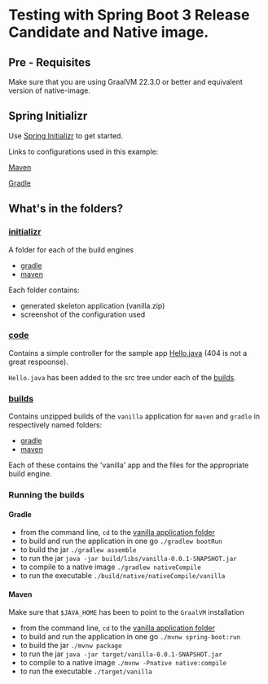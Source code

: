 # Testing with Spring Boot 3 Release Candidate and Native image.


## Pre - Requisites

Make sure that you are using GraalVM 22.3.0 or better and equivalent version of native-image.

## Spring Initializr
Use [Spring Initializr](https://start.spring.io/) to get started.

Links to configurations used in this example:

[Maven](https://start.spring.io/#!type=maven-project&language=java&platformVersion=3.0.0-RC1&packaging=jar&jvmVersion=17&groupId=com.example&artifactId=vanilla&name=vanilla&description=Demo%20project%20for%20Spring%20Boot&packageName=com.example.vanilla&dependencies=native,web)

[Gradle](https://start.spring.io/#!type=gradle-project&language=java&platformVersion=3.0.0-RC1&packaging=jar&jvmVersion=17&groupId=com.example&artifactId=vanilla&name=vanilla&description=Demo%20project%20for%20Spring%20Boot&packageName=com.example.vanilla&dependencies=native,web)

## What's in the folders?

### [initializr](./initializr/)

A folder for each of the build engines
- [gradle](./initializr/gradle/)
- [maven](./initializr/maven/)

Each folder contains:
- generated skeleton application (vanilla.zip)
- screenshot of the configuration used

### [code](./code/)
Contains a simple controller for the sample app [Hello.java](./code/Hello.java) (404 is not a great respoonse).

`Hello.java` has been added to the src tree under each of the [builds](./builds/).

### [builds](./builds/)

Contains unzipped builds of the `vanilla` application for `maven` and `gradle` in respectively named folders:
- [gradle](./builds/gradle/vanilla/)
- [maven](./builds/maven/vanilla/)

Each of these contains the 'vanilla' app and the files for the appropriate build engine.

### Running the builds

#### Gradle
- from the command line, `cd` to the [vanilla application folder](./builds/gradle/vanilla/)
- to build and run the application in one go `./gradlew bootRun`
- to build the jar `./gradlew assemble`
- to run the jar `java -jar build/libs/vanilla-0.0.1-SNAPSHOT.jar`
- to compile to a native image `./gradlew nativeCompile`
- to run the executable `./build/native/nativeCompile/vanilla`

#### Maven

Make sure that `$JAVA_HOME` has been to point to the `GraalVM` installation

- from the command line, `cd` to the [vanilla application folder](./builds/maven/vanilla/)
- to build and run the application in one go `./mvnw spring-boot:run`
- to build the jar `./mvnw package`
- to run the jar `java -jar target/vanilla-0.0.1-SNAPSHOT.jar`
- to compile to a native image `./mvnw -Pnative native:compile`
- to run the executable `./target/vanilla`
